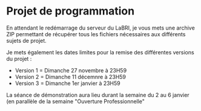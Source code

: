 # Projet de programmation

En attendant le redémarrage du serveur du LaBRI, je vous mets une archive ZIP permettant de récupérer tous les fichiers nécessaires aux différents sujets de projet. 

Je mets également les dates limites pour la remise des différentes versions du projet :

* Version 1 = Dimanche 27 novembre à 23H59
* Version 2 = Dimanche 11 décemnre à 23H59
* Version 3 = Dimanche 1er janvier à 23H59

La séance de démonstration aura lieu durant la semaine du 2 au 6 janvier (en parallèle de la semaine "Ouverture Professionnelle"
